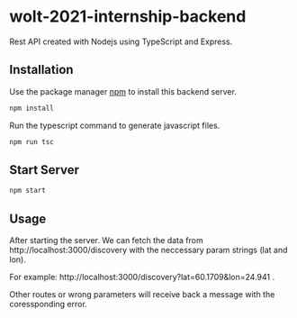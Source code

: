 # wolt-2021-internship-backend

Rest API created with Nodejs using TypeScript and Express.

## Installation

Use the package manager [npm](https://www.npmjs.com/) to install this backend server.

```bash
npm install
```

Run the typescript command to generate javascript files.

```bash
npm run tsc
```

## Start Server

```bash
npm start
```

## Usage

After starting the server. We can fetch the data from http://localhost:3000/discovery with the neccessary param strings (lat and lon).

For example: http://localhost:3000/discovery?lat=60.1709&lon=24.941 .

Other routes or wrong parameters will receive back a message with the coressponding error.
